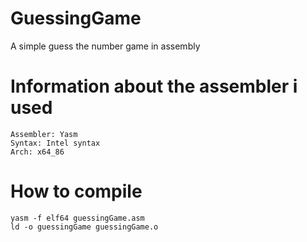 # GuessingGame
A simple guess the number game in assembly


# Information about the assembler i used

`Assembler: Yasm`  
`Syntax: Intel syntax`  
`Arch: x64_86`


# How to compile

`yasm -f elf64 guessingGame.asm`  
`ld -o guessingGame guessingGame.o`
